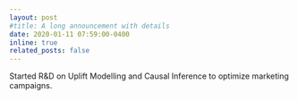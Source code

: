 ```yaml
---
layout: post
#title: A long announcement with details
date: 2020-01-11 07:59:00-0400
inline: true
related_posts: false
---
```


Started R&D on Uplift Modelling and Causal Inference to optimize marketing campaigns. 